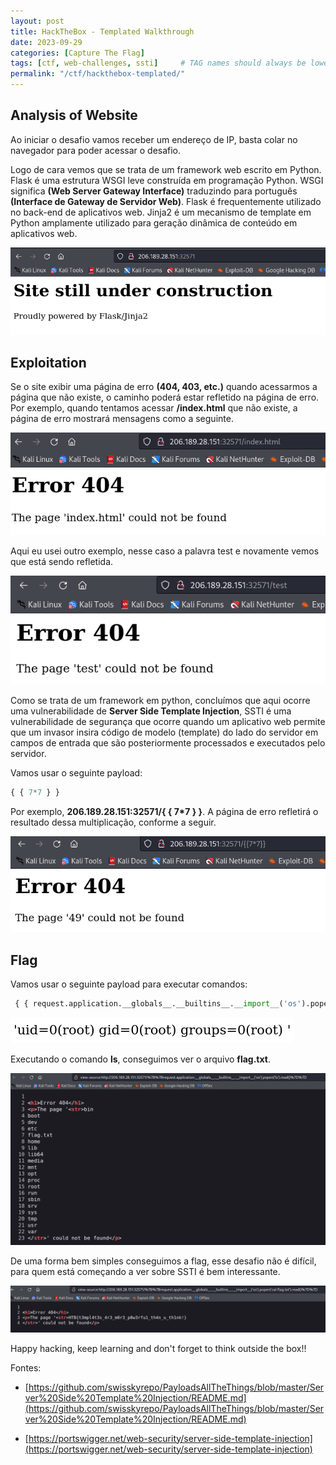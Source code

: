 ```yaml
---
layout: post
title: HackTheBox - Templated Walkthrough
date: 2023-09-29
categories: [Capture The Flag]
tags: [ctf, web-challenges, ssti]     # TAG names should always be lowercase
permalink: "/ctf/hackthebox-templated/"
---
```


## Analysis of Website

Ao iniciar o desafio vamos receber um endereço de IP, basta colar no navegador para poder acessar o desafio.

Logo de cara vemos que se trata de um framework web escrito em Python. Flask é uma estrutura WSGI leve construída em programação Python. WSGI significa **(Web Server Gateway Interface)** traduzindo para português **(Interface de Gateway de Servidor Web)**. Flask é frequentemente utilizado no back-end de aplicativos web. Jinja2 é um mecanismo de template em Python amplamente utilizado para geração dinâmica de conteúdo em aplicativos web.

![image](/assets/img/post/templated/1.png)

## Exploitation

Se o site exibir uma página de erro **(404, 403, etc.)** quando acessarmos a página que não existe, o caminho poderá estar refletido na página de erro. Por exemplo, quando tentamos acessar **/index.html** que não existe, a página de erro mostrará mensagens como a seguinte.

![image](/assets/img/post/templated/2.png)

Aqui eu usei outro exemplo, nesse caso a palavra test e novamente vemos que está sendo refletida. 

![image](/assets/img/post/templated/3.png)

Como se trata de um framework em python, concluímos que aqui ocorre uma vulnerabilidade de **Server Side Template Injection**, SSTI é uma vulnerabilidade de segurança que ocorre quando um aplicativo web permite que um invasor insira código de modelo (template) do lado do servidor em campos de entrada que são posteriormente processados e executados pelo servidor.

Vamos usar o seguinte payload:

```python
{ { 7*7 } }
```

Por exemplo, **206.189.28.151:32571/{ { 7*7 } }**. A página de erro refletirá o resultado dessa multiplicação, conforme a seguir.

![image](/assets/img/post/templated/4.png)

## Flag

Vamos usar o seguinte payload para executar comandos:

```python
 { { request.application.__globals__.__builtins__.__import__('os').popen('id').read() } }
```

![image](/assets/img/post/templated/5.png)

Executando o comando **ls**, conseguimos ver o arquivo **flag.txt**.

![image](/assets/img/post/templated/6.png)

De uma forma bem simples conseguimos a flag, esse desafio não é difícil, para quem está começando a ver sobre SSTI é bem interessante.

![image](/assets/img/post/templated/7.png)

Happy hacking, keep learning and don't forget to think outside the box!!

Fontes:

- [https://github.com/swisskyrepo/PayloadsAllTheThings/blob/master/Server%20Side%20Template%20Injection/README.md](https://github.com/swisskyrepo/PayloadsAllTheThings/blob/master/Server%20Side%20Template%20Injection/README.md)

- [https://portswigger.net/web-security/server-side-template-injection](https://portswigger.net/web-security/server-side-template-injection)


